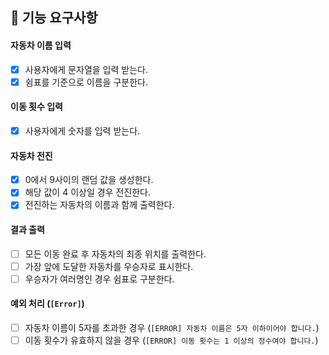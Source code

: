 ## 🎯 기능 요구사항

#### 자동차 이름 입력

- [x] 사용자에게 문자열을 입력 받는다.
- [x] 쉼표를 기준으로 이름을 구분한다.

#### 이동 횟수 입력

- [x] 사용자에게 숫자를 입력 받는다.

#### 자동차 전진

- [x] 0에서 9사이의 랜덤 값을 생성한다.
- [x] 해당 값이 4 이상일 경우 전진한다.
- [x] 전진하는 자동차의 이름과 함께 출력한다.

#### 결과 출력

- [ ] 모든 이동 완료 후 자동차의 최종 위치를 출력한다.
- [ ] 가장 앞에 도달한 자동차를 우승자로 표시한다.
- [ ] 우승자가 여러명인 경우 쉼표로 구분한다.

#### 예외 처리 (`[Error]`)

- [ ] 자동차 이름이 5자를 초과한 경우 (`[ERROR] 자동차 이름은 5자 이하이어야 합니다.`)
- [ ] 이동 횟수가 유효하지 않을 경우 (`[ERROR] 이동 횟수는 1 이상의 정수여야 합니다.`)
